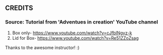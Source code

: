 ## CREDITS

### Source: Tutorial from 'Adventues in creation' YouTube channel

1. Box only- https://www.youtube.com/watch?v=cJfbINgyz-k
2. Lid for Box- https://www.youtube.com/watch?v=Re51ZZoZsag

Thanks to the awesome instructor! :)